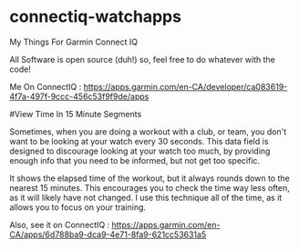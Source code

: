 # connectiq-watchapps
My Things For Garmin Connect IQ

All Software is open source (duh!) so, feel free to do whatever with the code!

Me On ConnectIQ : https://apps.garmin.com/en-CA/developer/ca083619-4f7a-497f-9ccc-456c53f9f9de/apps


#View Time In 15 Minute Segments

Sometimes, when you are doing a workout with a club, or team, you don't want to be looking at your watch every 30 seconds. This data field is designed to discourage looking at your watch too much, by providing enough info that you need to be informed, but not get too specific.

It shows the elapsed time of the workout, but it always rounds down to the nearest 15 minutes. This encourages you to check the time way less often, as it will likely have not changed. I use this technique all of the time, as it allows you to focus on your training. 

Also, see it on ConnectIQ : https://apps.garmin.com/en-CA/apps/6d788ba9-dca9-4e71-8fa9-621cc53631a5
